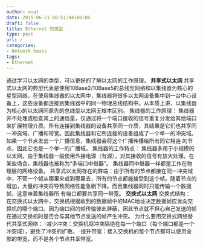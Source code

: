 ```yaml
---
author: wuqt
date: 2015-06-21 08:51:44+00:00
draft: false
title: Ethernet 的类型
type: post
url: /
categories:
- Network basis
tags:
- Ethernet
---
```


通过学习以太网的类型，可以更好的了解以太网的工作原理。
**共享式以太网**
共享式以太网的典型代表是使用10Base2/10Base5的总线型网络和以集线器为核心的星型网络。在使用集线器的以太网中，集线器将很多以太网设备集中到一台中心设备上，这些设备都连接到集线器中的同一物理总线结构中。从本质上讲，以集线器为核心的以太网同原先的总线型以太网无根本区别。
集线器的工作原理：
集线器并不处理或检查其上的通信量，仅通过将一个端口接收的信号重复分发给其他端口来扩展物理介质。所有连接到集线器的设备共享同一介质，其结果是它们也共享同一冲突域、广播和带宽。因此集线器和它所连接的设备组成了一个单一的冲突域。如果一个节点发出一个广播信息，集线器会将这个广播传播给所有同它相连 的节点，因此它也是一个单一的广播域。
集线器的工作特点：
集线器多用于小规模的以太网，由于集线器一般使用外接电源（有源），对其接收的信号有放大处理。在某些场合，集线器也被称为“多端口中继器”。
集线器同中继器一样都是工作在物理层的网络设备。
共享式以太网存在的弊端：由于所有的节点都接在同一冲突域中，不管一个帧从哪里来或到哪里去，所有的节点都能接受到这个帧。随着节点的增加，大量的冲突将导致网络性能急剧下降。而且集线器同时只能传输一个数据帧，这意味着集线器所 有端口都要共享同一带宽。
**交换式以太网**
交换式结构：
在交换式以太网中，交换机根据收到的数据帧中的MAC地址决定数据帧应发向交换机的哪个端口。因为端口间的帧传输彼此屏蔽，因此节点就不担心自己发送的帧在通过交换机时是否会与其他节点发送的帧产生冲突。
为什么要用交换式网络替代共享式网络：
·减少冲突：交换机将冲突隔绝在每一个端口（每个端口都是一个冲突域），避免了冲突的扩散。
·提升带宽：接入交换机的每个节点都可以使用全部的带宽，而不是各个节点共享带宽。
